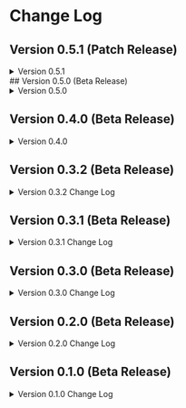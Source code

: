 # Change Log
## Version 0.5.1 (Patch Release)
<details>
    <summary>Version 0.5.1</summary>

### Newly Added

* Nothing new was added in the 0.5.1 release.

### Updates to existing Features

#### Misc.
* Removed the `process.env` export from the `./src/declarations` directory, as it was not actually exporting anything.
  * See the Breaking Changes section for more details.
* Updated `typedoc` and `typescript` dependencies for this package.
* Updated the `typescript` peer dependency version for this package.

### Breaking Changes
</details>
## Version 0.5.0 (Beta Release)
<details>
    <summary>Version 0.5.0</summary>

### Newly Added

* Nothing new was added in the 0.5.0 release.

### Updates to existing Features

* Removed the `ILoggerService`, `IProcessService`, and the `ProcessService`, as I have deemed them to be beyond the scope of this package.

#### TypesUtil

* Updated the return typing for the `isNotObject` to be more accurate.
</details>

## Version 0.4.0 (Beta Release)
<details>
    <summary>Version 0.4.0</summary>

### Newly Added

#### NodeJS

* Added `NodeJS` namespace which includes a `ProcessEnv` interface and outlines some additional environment settings.

#### ExtendedError

* Added a new custom Error class, `ExtendedError`. This class extends the basic functionality of the `Error` class, 
  while adding additional functionality in the form of the `context` field.
  * The `ExtendedError#context` field is intended to contain additional context regarding the error, and is typed as 
    `T | undefined`.
* In addition to the `context` field, this class also makes use of the `Error#cause` field as well.
  * By default, if provided, sets `Error#cause` to the literal value that was passed, be it an Error or a string. If 
    the optional `options#wrapCause` field is passed to the constructor, a `string` cause will be wrapped in a 
    standard `Error` object and assigned to the `Error#cause` field.

#### ZnumDoesNotExist

* Added a new `ZnumDoesNotExist` custom Error class, which extends `ExtendedError`.
* This Error replaces the old named `EXnumDoesNotExist`.
* Like the Error that came before it, this is intended to be used when a `Znum` or `Znumable` value does not exist 
  in a `Znum` mapping.

#### ZnumMissingRequiredValue

* Added a new `ZnumMissingRequiredValue` custom Error class, which extends `ExtendedError`.
* This Error replaces the old named `EXnumDoesNotExist`.
* Like the Error that came before it, this is intended to be used when attempting to initialize a new `Znum` value, 
  but a required field is missing.
  * This is therefore an internal Error and not one that should be exposed during runtime, unless the creation of 
    `Znum` values is enabled during runtime.

#### ILoggerService

* Added a new interface, `ILoggerService`, which outlines the requirements to make a `LoggerService` instance.
  * Note: There is not currently a `LoggerService` included in this package.

#### IProcessService

* Added a new interface, `IProcessService`, which outlines the requirements to make a `ProcessService` instance.

#### ProcessService

* Added a new `ProcessService` instance which implements the `IProcessService` interface.
  * This replaces the old `ProcessUtil`. See the `ProcessUtil` Breaking Changes section for additional details. 
* This service is intended to abstract some of the basic stuff that one would use `process.*` for to do it in a more type safe way.

#### ExtendedErrorOptions

* Added a new interface, `ExtendedErrorOptions`, which outlines the object shape for the customization options that 
  can be provided to the `ExtendedError` constructor.

#### Maybe

* Added a new utility type, `Maybe`.
* This is a union of `T` and `undefined`.

#### ZnumMissingRequiredValueOptions

* Added a new interface, `ZnumMissingRequiredValueOptions`, which outlines the object shape for the 
  `ZnumMissingRequiredValue` constructor.

#### Znum

* Added a new custom class, `Znum`, which replaces the previously named `EXnum` class.
  * Functionally, these classes are nearly identical, with only minor differences between them.

### Updated to existing Features

#### NilError

* Updated the `NilError` class to now be an instance of `ExtendedError`, rather than just `Error`.

#### Environment

* The `Environment` class now extends `Znum`, rather than `EXnum`.
* See the `EXnum` Breaking Changes section for more details.

#### NumericalString

* The `NumericalString` type alias has been made more strict and no longer allows `number` values.
* See the `NumericalString` Breaking Changes section for more details.

#### TypesUtil

* Updated the `getType` function to account for the change of `EXnum` to `Znum`.
* Added two additional return options to the `getType` function, `Function`, if the input is a Function, and 
  `symbol`, if the input is a `Symbol`.
* Updated the return typing of the following functions:
  * `isArray`
  * `isNotArray`
  * `isBoolean`
  * `isDate`
  * `isError`
  * `isNull`
  * `isNumber`
  * `isNumericalString`
  * `isObject`
  * `isString`
  * `isUndefined`
  * `isNullOrUndefined`
* Updated the input typing of the following functions:
  * `isArray`
  * `isBoolean`
  * `isDate`
  * `isEmpty`
  * `isError`
  * `isNull`
  * `isNumber`
  * `isNumericalString`
  * `isObject`
  * `isString`
  * `isUndefined`
  * `isNullOrUndefined`
* Added a new `isFunction` function.
  * This function takes an `unknown` input and returns `true` if the provided input is a function, otherwise `false`.
  * This function has the following signature:
    * `isFunction(arg: unknown): boolean;`
* Added a new `isNotFunction` function.
  * This function takes an `unknown` input and returns `true` if the provided input is <b><em>not</em></b> a 
    function, otherwise `false`.
  * This function has the following signature:
    * `isNotFunction(arg: unknown): boolean;`
* Updated the `isNumericalString` function to account for the changes to the `NumericalString` type alias.
  * Now, `isNumericalString` will only return `true` if the provided value is `${number}`. A value of `number` will 
    result in a return value of `false`.
  * See the `TypesUtil` Breaking Changes section for more details.
* Added a new `isSymbol` function.
  * This function takes an `unknown` input and returns `true` if the provided input is a symbol, otherwise `false`.
  * This function has the following signature:
    * `isSymbol(arg: unknown): boolean;`
* Added a new `isNotSymbol` function.
  * This function takes an `unknown` input and returns `true` if the provided input is <b><em>not</em></b> a symbol, 
    otherwise `false`.
* Added a new `isZnum` function.
  * This function takes the place of the old `isEXnum` function. Its functionality is identical.
  * See the `TypesUtil` Breaking Changes section for more details.
* Added a new `isNotZnum` function.
  * This function takes the place of the old `isNotEXnum` function. Its functionality is identical.
  * See the `TypesUtil` Breaking Changes section for more details.

### Breaking Changes

#### NumericalString

* The `NumericalString` type alias has had its definition made more strict. Previously it would allow raw `number` 
  values in addition to `${number}` values. This however made developing a lot more difficult as TypeScript treated 
  `NumericalStrings` as neither a `string` or `number` until the value was further type checked, and went against 
  the initial purpose of the type.
* Now, instead of being a union between `${number}` and `number`, `NumericalString` is simple just a type alias for 
  `${number}`.

#### EXnumable

* The `EXnumable` type alias has been renamed to `Znumable`, bringing it in line with the `EXnum` to `Znum` change.
  * All references to `EXnumable` should have been updated to `Znumable`.

#### EXnum

* The `EXnum` class has been renamed to `Znum`.
  * All references to `EXnum` should have been updated to `Znum`.
* Functionality wise, this class remains the same.

#### ProcessUtil

* The `ProcessUtil` sub package has been removed in favor of the `ProcessService`.
  * All the functionality that was included in the `ProcessUtil` should have been captured in the new service instance.

#### TypesUtil

* The `isEXnum` and `isNotEXnum` functions have been removed in favor of functions that match the naming convention 
  of the new `Znum` class.
  * The new `isZnum` and `isNotZnum` functions should be used instead.
* The `isNumericalString` and `isNotNumericalString` methods have had their acceptance criteria made more strict.
  * See the `NumericalString` Breaking Changes section for more details.

</details>

## Version 0.3.2 (Beta Release)
<details>
    <summary>Version 0.3.2 Change Log</summary>

### Newly Added

#### EmptyArray

* Added the new `EmptyArray` utility type. This type is used to type arrays that are empty.

#### EmptyObject

* Added the new `EmptyObject` utility type. This type is used to type objects that are empty.

#### EmptyString

* Added the new `EmptyString` utility type. This type is used to type strings that are empty.

#### StringOfLength

* Added the new `StringOfLength` utility type. This type is used to get the length of a string as a type.
* Referenced from https://github.com/doox911-opensource/typescript/blob/main/type-challenges/medium/Length_of_String.md

### Updates to existing Features

#### ArrayUtil

* Updated the return typing for the `isEmptyArray` function. It now indicates if the passed value is an `EmptyArray` 
  or not.
* Renamed the `isNotEmptyArray` function to `isNonEmptyArray`, bringing it in line with the other functions of this 
  type.

#### ObjectUtil

* Updated the return typing for the `isEmptyObject` function. It now indicates if the passed value is an 
  `EmptyObject` or not.
* Renamed the `isNotEmptyObject` function to `isNonEmptyObject`, bringing it line with the other functions of this type.
* Updated the return typing for the `isNotEmptyObject` function. In addition to indicating the passed value is an 
  object, it will also indicate that the value is of type `T`, if the object passes validation.

#### StringUtil

* Updated the return typing for the `isEmptyString` function. It now indicates if the passed value is an 
  `EmptyString` or not.
* Renamed the `isSetString` function to `isNonEmptyString`, bringing it in line with the other functions of this type.

#### TypesUtil

* Updated the `isArray` and `isNotArray` functions to indicate the value is possibly of type `Array<T>`, rather than 
  `Array<any>`.
* Updated the `isEmpty` function to use the new names for the empty checker functions, noted above.
* Updated the return typing for the `isEmpty` function to now use the new `EmptyArray`, `EmptyObject`, or 
  `EmptyString` types.
* Updated the return typing for the `isNotEmpty` function, as it was previously typed incorrectly.

### Breaking Changes

* The `ArrayUtil.isNotEmptyArray` function has been renamed to `ArrayUtil.isNonEmptyArray`.
* The `ObjectUtil.isNotEmptyObject` function has been renamed to `ObjectUtil.isNonEmptyObject`.
* The `StringUtil.isSetString` function has been renamed to `StringUtil.isNonEmptyString`.

</details>

## Version 0.3.1 (Beta Release)
<details>
    <summary>Version 0.3.1 Change Log</summary>

### Newly Added

#### NumericalString

* Added the `NumericalString` type alias for variables that are both a number, and a string that is a number.

### Updates to existing Features

#### TypesUtil

* Added the `isNumericalString` function. This checks to see if the provided value is a `NumericalString` or not.
* Added the `isNotNumericalString` function. This check is the inverse of the `isNumericalString` function.
* Updated the `getType` function to now return `NumericalString`.
  * As a number should be treated as a number, rather than a NumericalString, `getType(1)` will return `number`, 
    while `getType("1")` will return `NumericalString`. The logic for strings is otherwise unchanged.
* Updated the `getType` function to return the passed value should a value of `unknown` ever be returned.

#### Booleanable

* Added the `Booleanable` type to the package's main export.

#### Falseable

* Added the `Falseable` type to the package's main export.

#### Trueable

* Added the `Trueable` type to the package's main export.

### Breaking Changes

* There are no breaking changes when upgrading from version 0.3.0 to 0.3.1

</details>

## Version 0.3.0 (Beta Release)
<details>
    <summary>Version 0.3.0 Change Log</summary>

### Newly Added

* Nothing new was added the Version 0.3.0 release.

### Updates to existing Features

#### NestedKeyOf

* Updated the type definition for the NestedKeyOf type. This new definition should make it so that IDEs not complain about infinite possibilities for values and need to be ignored.

### Breaking Changes

* While not necessarily a breaking change, the `json5` module was updated from version `2.2.1` to version `2.2.3`.
</details>

## Version 0.2.0 (Beta Release)
<details>
    <summary>Version 0.2.0 Change Log</summary>

### Newly Added

#### EXnum

* Added the EXNum class. This class replaces the old `AbstractEntity`. While there are some functional differences, it is intended to be a more friendly to work with replacement.

#### EXnumDoesNotExist

* Added the `EXNumDoesNotExist` Error. This error is intended to be thrown when attempting to look up an EXnum value from an EXnum class and the value does not exist.
* This Error is intended to be thrown during testing, as EXnums should not be designed to be created during runtime.

#### EXnumMissingRequiredValue

* Added the `EXnumMissingRequiredValue` Error. This error is intended to be thrown when attempting to create an EXnum that is missing a required field.
* This Error is intended to be thrown during testing, as EXnums should not be designed to be created during runtime.

#### Booleanable

* Added the utility type Booleanable. This type is intended to indicate that a value can be converted to a Boolean.

#### Falseable

* Added the utility type Falseable. This type is intended to indicate that a value is synonymous with the `false` boolean value.

#### Trueable

* Added the utility type Trueable. This type is intended to indicate that a value is synonymous with the `true` boolean value.

#### BooleanUtil

* Added the boolean utility sub package. This package contains a number of functions relating to booleans.
* This package contains the following constants:
  * `TRUE`
  * `FALSE`
* This package contains the following functions:
  * `convertToBoolean` - This function is intended to take a value and convert it into a boolean value.
    * This function has the following signature:
      * `convertToBoolean(arg: any, defaultValue: boolean = null): Nullable<boolean>;`
  * `isBooleanable` - This function indicates if a provided value can be converted into a boolean.
    * This function has the following signature:
      * `isBooleanable<T>(arg: T): boolean;`
  * `isFalse` - This function indicates if a provided value would convert to a `false` boolean value.
    * This function has the following signature:
      * `isFalse<T>(arg: T): boolean;`
  * `isTrue` - This function indicates if a provided value would convert to a `true` boolean value.
    * This function has the following signature:
      * `isTrue<T>(arg: T): boolean;`

### Updates to Existing Features

#### NilError

* This resource was moved as part of the restructuring from 0.1.0 to 0.2.0.
  * This resource may now be imported using the following options:
    * `import { NilError } from "@allusivebox/core";`
    * `import { NilError } from "@allusivebox/core/dist/.src";`
    * `import { NilError } from "@allusivebox/core/dist/.src/errors";`
    * `import { NilError } from "@allusivebox/core/dist/.src/errors/NilError";`
    * `import NilError from "@allusivebox/core/dist/.src/errors/NilError/nil.error";`

#### Environment

* Refactored the `Environment` class to extend the `EXnum` class, now that the `AbstractEntity` no longer exists.
* This resource was moved as part of the restructuring from 0.1.0 to 0.2.0.
  * This resource may now be imported using the following options:
    * `import { Environment } from "@allusivebox/core";`
    * `import { Environment } from "@allusivebox/core/dist/.src";`
    * `import { Environment } from "@allusivebox/core/dist/.src/exnums";`
    * `import { Environment } from "@allusivebox/core/dist/.src/exnums/Environment";`
    * `import Environment from "@allusivebox/core/dist/.src/exnums/Environment/environment";`

#### NestedArray

* Updated the documentation for the `NestedArray` utility type.

#### NestedKeyOf

* Updated the documentation for the `NestedKeyOf` utility type.
* Tagged this type as beta, due to the issues with TypeScript resolving infinitely.

#### Nilable

* Updated the documentation for the `Nilable` utility type.

#### Nullable

* Updated the documentation for the `Nullable` utility type.

#### ArrayUtil

* Added the `chunk` function. This function is intended to take a single array and break it into nested arrays.
  * This function has the following signatures:
    * `chunk<T>(items: Array<T>): NestedArray<T>;`
    * `chunk<T>(items: Array<T>, chunkSize: number): NestedArray<T>;`
* Added the `combine` function. This function is intended to combine two arrays into a single array.
  * This function has the following signature:
    * `combine<T, U>(array1: Array<T>, array2: Array<U>): Array<T | U>;`
* Added the `convertToString` function. This function takes an array and converts it to a string.
  * This function has the following signatures:
    * `convertToString<T>(items: Array<T>): string;`
    * `convertToString<T>(items: Array<T>, joinOn: string): string;`
* Added the `flatten` function. This function takes a nested array and converts it into a single array.

#### NumberUtil

* Changed the wording to a lot of the errors thrown by the NumberUtil functions.
* Added the `roundToTwo` function. This function takes a number and rounds to the nearest two decimal places.
  * This function has the following signature:
    * `roundToTwo(num: number): number;`

#### ObjectUtil

* Updated the documentation for a number of functions.

#### ProcessUtil

* Updated the documentation for a number of functions.
* Removed extra overloads for the `setEnvironment` function.
  * This function now has the following signature:
    * `setEnvironment(arg: Environment, string): void;`

#### StringUtil

* Updated the documentation for a number of functions.
* Changed the wording to a lot of errors thrown by the StringUtil functions.
* Added the `capitalize` function. This function takes a string and capitalizes the first letter, leaving the rest of the string as is.
  * This function has the following signature:
    * `capitalize(str: string): string;`
* Added the `singleQuotes` function. This function takes a string and wraps it in single quotes.
  * This function has the following signature:
    * `singleQuotes(arg: string): string;`

#### TimeUtil

* Added some missing versioning tags in the TimeUtil.
* Changed the wording to a lot of errors thrown by the TimeUtil functions.
* Added the `sleep` function. This function forces the application to delay further processing for a specified amount of time.
  * This function has the following signatures:
    * `sleep(): Promise<void>;`
    * `sleep(ms: number): Promise<void>;`

#### TypesUtil

* Updated the documentation for a number of functions.

### Breaking Changes

* A number of features were dropped between the 0.1.0 beta and the 0.2.0 beta, additionally, the overall file structure for the project was changed. To see what project content was impacted by the file restructure, check the [Updates to existing features](#Updates-to-Existing-Features) section for full details.
* A number of previous features were removed.
  * `AbstractEntity`
  * `OneToNine`
  * `ZeroToNine`
  * `Year`
  * `Month`
  * `Day`
  * `DateString`
  * `YearMonthDateString`
  * `NumericalString`
  * `DateUtil`

#### NumberUtil

* The `convertToTwoCharacterNumericalString` function was renamed to `convertToTwoCharacterString`. Additionally, this method now only takes a single parameter, and it will always error when given a negative number, or a number that is greater than 99.
* The `convertToTwoCharacterString` now returns a `string`, rather than a `NumericalString`.

#### TypesUtil

* Removed all references to `AbstractEntity`, `DateString`, and `YearMonthDateString`. 
</details>

## Version 0.1.0 (Beta Release)
<details>
    <summary>Version 0.1.0 Change Log</summary>

### Newly Added 

#### Errors

##### NilError

* Added the `NilError`. Intended to be thrown in instances where a value is not supposed to be null or undefined, but is null or undefined.
* This class has the following constructor signatures:
    * `new NilError();`
    * `new NilError(causedBy: string);`
* If provided, the optional `causedBy` parameter sets a field indicating what caused the error. This is additional information, alongside the Error's stack.

#### Models

##### AbstractEntity

* Added the `AbstractEntity` model. Intended to be used as a base for any custom entities that do things? Not really sure what all I'll do with this, but I wanted it, so it's here.
* This class has the following constructor signature:
    * `new AbstractEntity(code: string, text: string, type: string);`
    * **Note**: This class' constructor is **protected**, it cannot be called as is without first being extended.
* This class has the following static variables:
    * `SUPPORTED_TYPES: Array<AbstractEntity>;`
* This class has the following static methods:
    * `getType(): string;`
    * `isSupported(): boolean;`
    * `toString(): string`
* This class has the following instance based methods:
    * `isStrictEqual(entity: AbstractEntity): boolean;`
    * `isEqual(entity: AbstractEntity): boolean;`
    * `toString(): string;`

##### Environment

* Added the `Environment` model. This class extends the `AbstractEntity` model. It is intended to be a class based instance for the actual node process options that I intended to use / support, plus an unknown option.
* This class has the following constructor signature:
    * `new Environment(code: string, text: string);`
    * **Note**: This class' constructor is **private**, it cannot be called, even if extended.
* This class has the following static variables:
    * `DEVELOPMENT: Environment;`
    * `PRODUCTION: Environment;`
    * `TEST: Environment;`
    * `UNKNOWN: Environment;`
    * `SUPPORTED_TYPES: Array<Environment>;`
* This class has the following static methods:
    * `getEnvironment(environmentCode: string): Environment;`
* This class has the following instance based methods:
    * `isDev(): boolean;`
    * `isProd(): boolean;`
    * `isTest(): boolean;`
    * `isUnknown(): boolean;`

#### Types

##### DateString, YearMonthDateString, Day, Month, Year, ZeroToNine, and OneToNine

* The `DateString` type is a utility type for strings formatted as YYYY-MM-DD strings. Due to TypeScript limitations, this is limited to between the years 1900 - 2099, but hey, that's a long time, yeah?
* The `YearMonthDateString` type is a utility type for strings formatted as YYYY-MM. Again, due to TypeScript limitations, this is limited to between the years 1900 - 2099.
* The `Day` type is a utility type representing strings between 01 - 31, as you would see in for calendar day.
* The `Month` type is a utility type representing strings between 01 - 12, as you would see in for calendar month.
* The `Year` type is a utility type representing strings between 1900 - 2099.
* The `ZeroToNine` type is a utility type representing the numbers 0 - 9 as strings.
* The `OneToNine` type is a utility type representing the numbers 1 - 9 as strings.

##### NestedArray

* The `NestedArray` type is a utility type indicating a variable is an array containing another array(s).

##### NestedKeyOf

* The `NestedKeyOf` type is a utility type that is used to indicate nested objects.

##### Nilable

* The `Nilable` type is a utility type indicating that a variable can either be the specified value, `null`, *or*, `undefined`.

##### Nullable

* The `Nullable` type is a utility type indicating that a variable can be either the specified value *or* `null`, but not `undefined`.

##### NumericalString

* The `NumericalString` type is a utility type that represents a number *or* a string, and is used in instances where the value can be either or.

#### Utilities

##### ArrayUtil

* Added the `ArrayUtil` namespace, which has a bunch of utility functions related to JavaScript Arrays.
* Added the `isEmptyArray` function.
    * This function has the following signature:
        * `isEmptyArray<T>(arg: Array<T>): boolean;`
* Added the `isNotEmptyArray` function.
    * This function has the following signature:
        * `isNotEmptyArray<T>(arg: Array<T>): boolean;`

##### DateUtil

* Added the `DateUtil` namespace, which has a bunch of utility functions related to JavaScript dates (which everyone loves).
* Added the `calculateDaysApart` function.
    * This function has the following signatures:
        * `calculateDaysApart(date: Date): number;`
        * `calculateDaysApart(firstDate: Date, secondDate: Date): number;`
* Added the `convertToDateString` function.
    * This function has the following signatures:
        * `convertToDateString(date: Date): DateString;`
        * `convertToDatekString(dateAsString: string): DateString;`
* Added the `convertToYearAndMonthDateString` function.
    * This function has the following signatures:
        * `convertToYearAndMonthDateString(date: Date): YearMonthDateString;`
        * `convertToYearAndMonthDateString(dateAsString: string): YearMonthDateString;`
* Added the `getMonthOffset` function.
    * This function has the following signature:
        * `getMonthOffset(date: Date): number;`

##### NumberUtil

* Added the `NumberUtil` namespace, which has a bunch of utility functions for JavaScript numbers.
* Added the following constants:
    * `ZERO: number = 0;`
    * `ONE: number = 1;`
    * `TEN: number = 10;`
    * `ONE_HUNDRED: number = 100;`
    * `ONE_THOUSAND: number = 1000;`
    * `TEN_THOUSAND: number = 10000;`
* Added the `convertToTwoCharacterNumericalString` function.
    * This function has the following signatures:
        * `convertToTwoCharacterNumericalString(num: number): NumericalString;`
        * `convertToTwoCharacterNumericalString(num: number, options: FormatAsTwoCharacterOptions): NumericalString;`
* Added the `roundToNth` function.
    * This function has the following signature:
        * `roundToNth(num: number, decimalPlaces: number): number;`

##### ObjectUtil

* Added the `ObjectUtil` namespace, which has a bunch of utility functions for JavaScript objects.
* Added the `getProperty` function.
    * This function has the following signature:
        * `getProperty<TObject extends object>(object: TObject, path: NestedKeyOf<TObject>): Nullable<TObject<keyof TObject]>;`
* Added the `isEmptyObject` function.
    * This function has the following signature:
        * `isEmptyObject(arg: object): boolean;`
* Added the `isNotEmptyObject` function.
    * This function has the following signature:
        * `isNotEmptyObject(arg: object): boolean;`

##### ProcessUtil

* Added the `ProcessUtil` namespace, which has a bunch of utility functions relating to the node process variable.
* Added the `getEnvironment` function.
    * This function has the following signature:
        * `getEnvironment(): Environment;`
* Added the `setEnvironment` function.
    * This function has the following signatures:
        * `setEnvironment(environment: Environment): void;`
        * `setEnvironment(environmentString: string): void;`

##### StringUtil

* Added the `StringUtil` namespace, which has a bunch of utility functions relating to JavaScript strings.
* Added the `doubleQuotes` function.
    * This function has the following signature:
        * `doubleQuotes(arg: string): string;`
* Added the `isEmptyString` function.
    * This function has the following signature:
        * `isEmptyString(arg: string): boolean;`
* Added the `isSetString` function.
    * This function has the following signature:
        * `isSetString(arg: string): boolean;`

##### TimeUtil

* Added the `TimeUtil` namespace, which has a utility functions related to time.
* Added the Millisecond interface.
    * This interface has the following methods associated with it:
        * `inSeconds(seconds?: number): number;`
        * `toSeconds(milliseconds?: number): number;`
        * `inMinutes(minutes?: number): number;`
        * `toMinutes(milliseconds?: number): number;`
        * `inHours(hours?: number): number;`
        * `toHours(milliseconds?: number): number;`
        * `inDays(days?: number): number;`
        * `toDays(milliseconds?: number): number;`
        * `inWeeks(weeks?: number): number;`
        * `toWeeks(milliseconds?: number): number;`
        * `inMonths(months?: number): number;`
        * `toMonths(milliseconds?: number): number;`
        * `inYears(years?: number): number;`
        * `toYears(milliseconds?: number): number;`
* Added the Milliseconds constant, which extends the Millisecond interface.

##### TypesUtil

* Added the `TypesUtil` namespace, which has a lot of type guarding and general typing related functions in it.
* Added the `getType` function.
    * This function has the following signature:
        * `getType(arg: unknown): string;`
* Added the `isArray` function.
    * This function has the following signature:
        * `isArray<T>(arg: T): boolean;`
* Added the `isNotArray` function.
    * This function has the following signature:
        * `isNotArray<T>(arg: T): boolean;`
* Added the `isAbstractEntity` function.
    * This function has the following signature:
        * `isAbstractEntity<T>(arg: T): boolean;`
* Added the `isNotAbstractEntity` function.
    * This function has the following signature:
        * `isNotAbstractEntity<T>(arg: T): boolean;`
* Added the `isBoolean` function.
    * This function has the following signature:
        * `isBoolean<T>(arg: T): boolean;`
* Added the `isNotBoolean` function.
    * This function has the following signature:
        * `isNotBoolean<T>(arg: T): boolean;`
* Added the `isDate` function.
    * This function has the following signature:
        * `isDate<T>(arg: T): boolean;`
* Added the `isNotDate` function.
    * This function has the following signature:
        * `isNotDate<T>(arg: T): boolean;`
* Added the `isDateString` function.
    * This function has the following signature:
        * `isDateString<T>(arg: T): boolean;`
* Added the `isNotDateString` function.
    * This function has the following signature:
        * `isNotDateString<T>(arg: T): boolean;`
* Added the `isEmpty` function.
    * This function has the following signature:
        * `isEmpty<T>(arg: T): boolean;`
* Added the `isNotEmpty` function.
    * This function has the following signature:
        * `isNotEmpty<T>(arg: T): boolean;`
* Added the `isError` function.
    * This function has the following signature:
        * `isError<T>(arg: T): boolean;`
* Added the `isNotError` function.
    * This function has the following signature:
        * `isNotError<T>(arg: T): boolean;`
* Added the `isNull` function.
    * This function has the following signature:
        * `isNull<T>(arg: T): boolean;`
* Added the `isNotNull` function.
    * This function has the following signature:
        * `isNotNull<T>(arg: T): boolean;`
* Added the `isNumber` function.
    * This function has the following signature:
        * `isNumber<T>(arg: T): boolean;`
* Added the `isNotNumber` function.
    * This function has the following signature:
        * `isNotNumber<T>(arg: T): boolean;`
* Added the `isObject` function.
    * This function has the following signature:
        * `isObject<T>(arg: T): boolean;`
* Added the `isNotObject` function.
    * This function has the following signature:
        * `isNotObject<T>(arg: T): boolean;`
* Added the `isString` function.
    * This function has the following signature:
        * `isString<T>(arg: T): boolean;`
* Added the `isNotString` function.
    * This function has the following signature:
        * `isNotString<T>(arg: T): boolean;`
* Added the `isUndefined` function.
    * This function has the following signature:
        * `isUndefined<T>(arg: T): boolean;`
* Added the `isNotUndefined` function.
    * This function has the following signature:
        * `isNotUndefined<T>(arg: T): boolean;`
* Added the `isNullOrUndefined` function.
    * This function has the following signature:
        * `isNullOrUndefined<T>(arg: T): boolean;`
* Added the `isNotNullOrUndefined` function.
    * This function has the following signature:
        * `isNotNullOrUndefined<T>(arg: T): boolean;`
</details>
